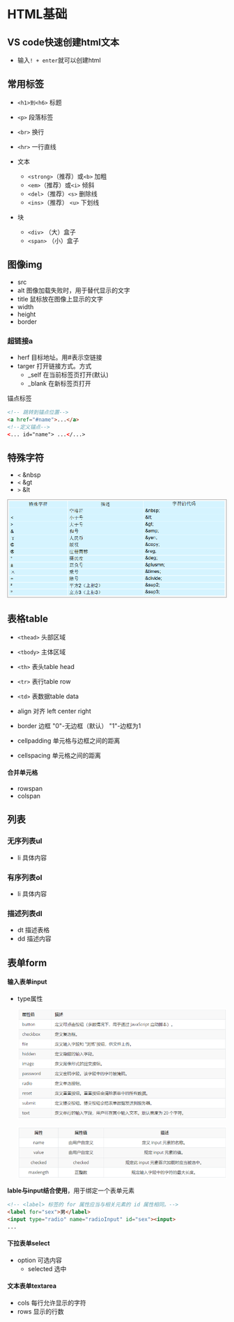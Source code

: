 # HTML基础



## VS code快速创建html文本

- 输入`! + enter`就可以创建html





## 常用标签

- `<h1>到<h6>` 标题

- `<p>` 段落标签

- `<br>` 换行

- `<hr>` 一行直线

- 文本

  - `<strong>`（推荐）或`<b>` 加粗
  - `<em>`（推荐）或`<i>` 倾斜
  - `<del>`（推荐）`<s>` 删除线
  - `<ins>`（推荐） `<u>` 下划线

- 块

  - `<div>` （大）盒子
  - `<span>` （小）盒子

  



## 图像img

- src 
- alt 图像加载失败时，用于替代显示的文字
- title 鼠标放在图像上显示的文字
- width
- height
- border



### 超链接a

- herf 目标地址。用#表示空链接
- targer 打开链接方式。方式
  - _self 在当前标签页打开(默认)
  - _blank 在新标签页打开

锚点标签

```html
<!-- 跳转到锚点位置-->
<a href="#name">...</a>
<!--定义锚点-->
<... id="name"> ...</...>
```



## 特殊字符

- `<`  &nbsp
- `<` &gt
- `>` &lt

![image-20230305233725944](./images/特殊字符.png)



## 表格table

- `<thead>` 头部区域
- `<tbody>` 主体区域

- `<th>` 表头table head
- `<tr>` 表行table row
- `<td>` 表数据table data

- align 对齐 left center right
- border 边框 "0"-无边框（默认） "1"-边框为1
- cellpadding 单元格与边框之间的距离
- cellspacing  单元格之间的距离



#### 合并单元格

- rowspan
- colspan



## 列表

### 无序列表ul

- li 具体内容



### 有序列表ol

- li 具体内容



### 描述列表dl

- dt 描述表格
- dd 描述内容







## 表单form

#### 输入表单input

- type属性

  ![表单标签](./images/表单标签.png)

  ![表单其他属性](./images/表单其他属性.png)



**lable与input结合使用**，用于绑定一个表单元素

```html
<!-- <label> 标签的 for 属性应当与相关元素的 id 属性相同。-->
<label for="sex">男</label>
<input type="radio" name="radioInput" id="sex"><input>
...
```



#### 下拉表单select

- option 可选内容
  - selected 选中



#### 文本表单textarea

- cols 每行允许显示的字符
- rows 显示的行数







